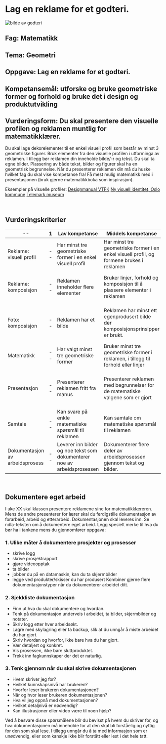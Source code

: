 # Lag en reklame for et godteri. 
![bilde av godteri](kildefil.png)

## Fag: Matematikk
## Tema: Geometri
## Oppgave: Lag en reklame for et godteri. 
## Kompetansemål: utforske og bruke geometriske former og forhold og bruke det i design og produktutvikling 
## Vurderingsform: Du skal presentere den visuelle profilen og reklamen muntlig for matematikklærer.

Du skal lage dekorelementer til en enkel visuell profil som består av minst 3 geometriske figurer. Bruk elementer fra den visuelle profilen i utforminga av reklamen.
I tillegg bør reklamen din inneholde bilde/-r og tekst. Du skal ta egne bilder.
Plassering av både tekst, bilder og figurer skal ha en geometrisk begrunnelse. 
Når du presenterer reklamen din må du huske hvilket fag du skal vise kompetanse fra! Få mest mulig matematikk med i presentasjonen (bruk gjerne matematikkboka som inspirasjon).

Eksempler på visuelle profiler: 
[Designmanual VTFK](https://designmanual.vtfk.no/var-visuelle-profil/grafiske-elementer/ )
[Ny visuell identitet, Oslo kommune](https://www.oslo.kommune.no/prosjekter/ny-visuell-identitet/)
[Telemark museum](https://r8edge.no/arbeider/telemark-museum/)







 
## Vurderingskriterier
| --|	1	| Lav kompetanse	| Middels kompetanse	| Høy kompetanse|
|---|---|---|---|---|
| Reklame: visuell profil		| --| Har minst tre geometriske former i en enkel visuell profil	| Har minst tre geometriske former i en enkel visuell profil, og formene brukes i reklamen	| Viser kunnskap om hvordan den visuelle profilen kan støtte budskapet i reklamen| 
| Reklame: komposisjon		| --| Reklamen inneholder flere elementer 	| Bruker linjer, forhold og komposisjon til å plassere elementer i reklamen	| Viser kunnskap om hvilken effekt linjer, forhold og komposisjon har ved plassering av elementer i reklamen| 
| Foto: komposisjon		| -- | Reklamen har et bilde	| Reklamen har minst ett egenprodusert bilde der komposisjonsprinsipper er brukt.	| Reklamen har minst ett egenprodusert bilde der komposisjonsprinsipper er brukt på en bevisst måte| 
| Matematikk		| --| Har valgt minst tre geometriske former	| Bruker minst tre geometriske former i reklamen, i tillegg til forhold eller linjer	| Bruker minst tre geometriske former i reklamen, i tillegg til forhold og linjer| 
| Presentasjon		| --| Presenterer reklamen fritt fra manus	| Presenterer reklamen med begrunnelser for de matematiske valgene som er gjort 	| Har en selvstendig og fri presentasjon av reklamen med grundige begrunnelser for de matematiske valgene som er gjort| 
| Samtale		| --| Kan svare på enkle matematiske spørsmål til reklamen	| Kan samtale om matematiske spørsmål til reklamen	| Kan samtale om og reflektere rundt matematiske spørsmål til reklamen|
| Dokumentasjon av arbeidsprosess		| --| Leverer inn bilder og noe tekst som dokumenterer noe av arbeidsprosessen	| Dokumenterer flere deler av arbeidsprosessen gjennom tekst og bilder.	| Dokumenterer hele arbeidsprosessen på en grundig og god måte| 

 
## Dokumentere eget arbeid
I uke XX skal klassen presentere reklamene sine for matematikklæreren. 
Mens de andre presenterer for lærer skal du ferdigstille dokumentasjon av forarbeid, arbeid og etterarbeid. Dokumentasjonen skal leveres inn. 
Se ndla-teksten om å dokumentere eget arbeid. Legg spesielt merke til hva du bør ha i tankene mens du gjennomfører oppgava: 


### 1. Ulike måter å dokumentere prosjekter og prosesser
* skrive logg
*	skrive prosjektrapport
*	gjøre videoopptak
*	ta bilder 
*	jobber du på en datamaskin, kan du ta skjermbilder
*	legge ved produkter/skisser du har produsert 
Kombiner gjerne flere dokumentasjonstyper når du dokumenterer arbeidet ditt.


### 2. Sjekkliste dokumentasjon
*	Finn ut hva du skal dokumentere og hvordan.
*	Tenk på dokumentasjon underveis i arbeidet, ta bilder, skjermbilder og notater.
*	Skriv logg etter hver arbeidsøkt.
*	Lagre med skylagring eller ta backup, slik at du unngår å miste arbeidet du har gjort.
*	Skriv hvordan og hvorfor, ikke bare hva du har gjort.
*	Vær detaljert og konkret.
*	Vis prosessen, ikke bare sluttproduktet.
*	Trekk inn fagkunnskaper der det er naturlig.


### 3. Tenk gjennom når du skal skrive dokumentasjonen
*	Hvem skriver jeg for? 
*	Hvilket kunnskapsnivå har brukeren?
*	Hvorfor leser brukeren dokumentasjonen? 
*	Når og hvor leser brukeren dokumentasjonen?
*	Hva vil jeg oppnå med dokumentasjonen?
*	Hvilket detaljnivå er nødvendig?
*	Kan illustrasjoner eller video være til noen hjelp?

Ved å besvare disse spørsmålene blir du bevisst på hvem du skriver for, og hva dokumentasjonen må inneholde for at den skal bli forståelig og nyttig for den som skal lese. I tillegg unngår du å ta med informasjon som er unødvendig, eller som kanskje ikke blir forstått eller lest i det hele tatt.
